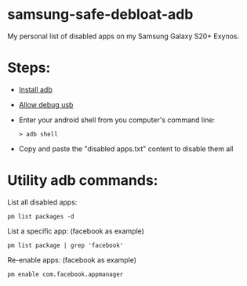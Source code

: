 # samsung-safe-debloat-adb
My personal list of disabled apps on my Samsung Galaxy S20+ Exynos.

# Steps:

* [Install adb](https://forum.xda-developers.com/showthread.php?t=2317790)

* [Allow debug usb](https://developer.android.com/studio/debug/dev-options)

* Enter your android shell from you computer's command line:
  ```
  > adb shell
  ```
 
* Copy and paste the "disabled apps.txt" content to disable them all
 
# Utility adb commands:
 
List all disabled apps:
```
pm list packages -d
```
 
List a specific app: (facebook as example)
```
pm list package | grep 'facebook'
```
 
Re-enable apps: (facebook as example)
```
pm enable com.facebook.appmanager
```
